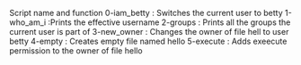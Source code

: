 Script name and function
0-iam_betty : Switches the current user to betty
1-who_am_i :Prints the effective username
2-groups : Prints all the groups the current user is part of
3-new_owner : Changes the owner of file hell to user betty
4-empty : Creates empty file named hello
5-execute : Adds exeecute permission to the owner of file hello

